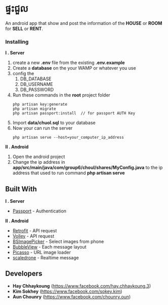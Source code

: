 
# ផ្ទះជួល​

An android app that show and post the information of the **HOUSE** or **ROOM** for **SELL** or **RENT**.

### Installing
**I . Server**
 1. create a new **.env** file from the existing **.env.example**
 2. Create a **database** on the your WAMP or whatever you use 
 3. config the 
	1. DB_DATABASE
	2. DB_USERNAME
	3. DB_PASSWORD
 4. Run these commands in the **root** project folder
	```
	php artisan key:generate
	php artisan migrate
	php artisan passport:install  // for passport AUTH Key
	```
 5. Import **data/chuol.sql** to your database
 6. Now your can run the server
	```
	php artisan serve --host=your_computer_ip_address
	```


**II . Android**
 1. Open the android project
 2. Change the ip address in **app/src/main/java/com/group6/choul/shares/MyConfig.java** to the ip address that used to run command **php artisan serve**


## Built With
**I . Server**
* [Passport](https://laravel.com/docs/5.8/passport) - Authentication 


**II . Android**
* [Retrofit](https://github.com/square/retrofit) - API request
* [Volley](https://developer.android.com/training/volley) - API request
* [ BSImagePicker](https://github.com/mikaoj/BSImagePicker) - Select images from phone
*  [ BubbleView](https://github.com/lguipeng/BubbleView) - Each message layout
* [ Picasso](https://github.com/lguipeng/BubbleView) - URL image loader
* [ scaledrone](https://www.scaledrone.com/) - Realtime message



## Developers

* **Hay Chhaykoung** (https://www.facebook.com/hay.chhaykoung.3)
* **Kim Sokhey** (https://www.facebook.com/sokey.kim)
* **Aun Chounry** (https://www.facebook.com/chounry.oun)


